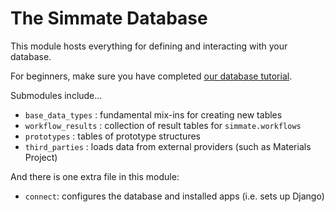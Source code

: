 # The Simmate Database

This module hosts everything for defining and interacting with your database.

For beginners, make sure you have completed [our database tutorial](/getting_started/access_the_database/quick_start/).

Submodules include...

- `base_data_types` : fundamental mix-ins for creating new tables
- `workflow_results` : collection of result tables for `simmate.workflows`
- `prototypes` : tables of prototype structures
- `third_parties` : loads data from external providers (such as Materials Project)

And there is one extra file in this module:

- `connect`: configures the database and installed apps (i.e. sets up Django)
